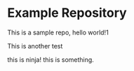 # Example Repository
This is a sample repo, hello world!1

This is another test

this is ninja!
this is something.
